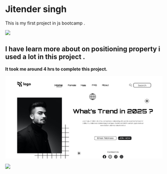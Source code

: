 # Jitender singh 

This is my first project in js bootcamp . 

![](https://img.shields.io/badge/Technologies--used-Html%2CCss-green)


## I have learn more about on **positioning**  property i used a lot in this project .

**It took me around 4 hrs to complete this project.**

![Screenshot](./thumbnail.png)


![](https://img.shields.io/badge/Instructor-Hitesh--choudhary-yellowgreen)